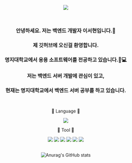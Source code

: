
<p align="center">
  <img src="https://capsule-render.vercel.app/api?type=waving&color=FFC3C3&height=200&section=header&text=Seohyun%20Github&fontSize=60&textColor=FFFFFF" />
</p>

<br/>
<div align=center>
  
### 안녕하세요. 저는 백엔드 개발자 이서현입니다.🐰
  
### 제 깃허브에 오신걸 환영합니다.
  
### 명지대학교에서 응용 소프트웨어를 전공하고 있습니다.🏫💻
  
### 저는 백엔드 서버 개발에 관심이 있고, 
  
### 현재는 명지대학교에서 백엔드 서버 공부를 하고 있습니다. 
  
</div>
<br/>

<div align=center>
  
  
📝 Language 📝

 <img src="https://img.shields.io/badge/java-FF7800?style=for-the-badge&logo=java&logoColor=white">
  
🔨 Tool 🔨

  <img src="https://img.shields.io/badge/github-181717?style=for-the-badge&logo=github&logoColor=white">
<img src="https://img.shields.io/badge/git-F05032?style=for-the-badge&logo=Git&logoColor=white"> <img src="https://img.shields.io/badge/springboot-6DB33F?style=for-the-badge&logo=springboot&logoColor=white"> <img src="https://img.shields.io/badge/AWS-232F3E?style=for-the-badge&logo=amazonwebservices&logoColor=white"> <img src="https://img.shields.io/badge/Docker-2496ED?style=for-the-badge&logo=Docker&logoColor=white"> <img src="https://img.shields.io/badge/nginx-009639?style=for-the-badge&logo=nginx&logoColor=white">

 <br/>
 <br/>

![Anurag's GitHub stats](https://github-readme-stats.vercel.app/api?username=eeeseohyun&show_icons=true&theme=dracula)



 </div>

